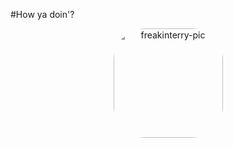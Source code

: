 #How ya doin'?

<div align="center">
  <a href="https://github.com/parreira7">
  <img align="center" alt="freakinterry-pic" height="175" style="border-radius:50px;" src="https://i.pinimg.com/originals/f7/dd/35/f7dd35eaf5ed41acf77c77ac96dbb5b9.gif"
